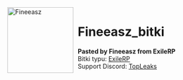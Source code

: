 <img width="150" height="150" align="left" style="float: left; margin: 0 10px 0 0;" alt="Fineeasz" src="https://cdn.discordapp.com/attachments/789464805794643968/949354326646734878/80392085.png">  

# Fineeasz_bitki
**Pasted by Fineeasz from ExileRP**
<br>
Bitki typu:
<a href="https://discord.gg/exilerp"> ExileRP</a>
<br>
Support Discord: <a href="https://discord.gg/topleaks"> TopLeaks</a>
